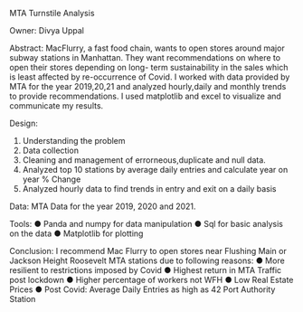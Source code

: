 MTA Turnstile Analysis

Owner: Divya Uppal

Abstract:
MacFlurry, a fast food chain, wants to open stores around major subway stations in Manhattan. They want recommendations on where to open their stores depending on long- term sustainability in the sales which is least affected by re-occurrence of Covid. I worked with data provided by MTA for the year 2019,20,21 and analyzed hourly,daily and monthly trends to provide recommendations. I used matplotlib and excel to visualize and communicate my results.

Design:
1. Understanding the problem
2. Data collection
3. Cleaning and management of errorneous,duplicate and null data.
4. Analyzed top 10 stations by average daily entries and calculate year on year % Change
5. Analyzed hourly data to find trends in entry and exit on a daily basis

Data:
MTA Data for the year 2019, 2020 and 2021.

Tools:
● Panda and numpy for data manipulation
● Sql for basic analysis on the data
● Matplotlib for plotting

Conclusion:
I recommend Mac Flurry to open stores near Flushing Main or Jackson Height Roosevelt MTA stations due to following reasons:
● More resilient to restrictions imposed by Covid
● Highest return in MTA Traffic post lockdown
● Higher percentage of workers not WFH
● Low Real Estate Prices
● Post Covid: Average Daily Entries as high as 42 Port Authority Station
